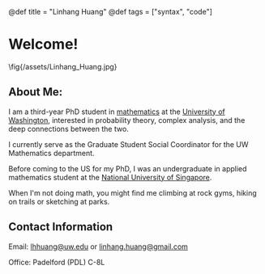 @def title = "Linhang Huang"
@def tags = ["syntax", "code"]

# Welcome!

\fig{/assets/Linhang_Huang.jpg}

## About Me:

I am a third-year PhD student in [mathematics](https://math.washington.edu/) at the [University of Washington](https://www.washington.edu/), interested in probability theory, complex analysis, and the deep connections between the two.

I currently serve as the Graduate Student Social Coordinator for the UW Mathematics department.

Before coming to the US for my PhD, I was an undergraduate in applied mathematics student at the [National University of Singapore](https://nus.edu.sg/). 

When I'm not doing math, you might find me climbing at rock gyms, hiking on trails or sketching at parks.

## Contact Information
Email: [lhhuang@uw.edu](mailto:lhhuang@uw.edu) or [linhang.huang@gmail.com](mailto:linhang.huang@gmail.com)

Office: Padelford (PDL) C-8L